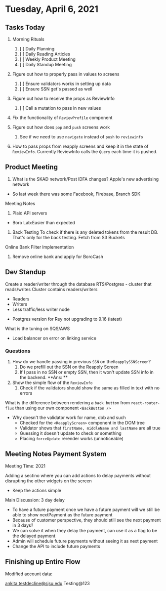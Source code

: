 # Tuesday, April 6, 2021

## Tasks Today

1. Morning Rituals
   1. [ ] Daily Planning
   2. [ ] Daily Reading Articles
   3. [ ] Weekly Product Meeting
   4. [ ] Daily Standup Meeting
2. Figure out how to properly pass in values to screens
   1. [ ] Ensure validators works in setting up data
   2. [ ] Ensure SSN get's passed as well
3. Figure out how to receive the props as ReviewInfo
   1. [ ] Call a mutation to pass in new values
4. Fix the functionality of `ReviewProfile` component

1. Figure out how does `pop` and `push` screens work
   1. See if we need to use `navigate` instead of `push` to `reviewinfo`
2. How to pass props from reapply screens and keep it in the state of `ReviewInfo`. Currently ReviewInfo calls the `Query` each time it is pushed.

## Product Meeting

1. What is the SKAD network/Post IDFA changes?
Apple's new advertising network
* So last week there was some Facebook, Firebase, Branch SDK

Meeting Notes
1. Plaid API servers
* Boro Lab:Easier than expected

1. Back Testing
To check if there is any deleted tokens from the result DB. That's only for the back testing. Fetch from S3 Buckets

Online Bank Filter Implementation
1. Remove online bank and apply for BoroCash

## Dev Standup

Create a reader/writer through the database
RTS/Postgres - cluster that reads/writes
Cluster contains readers/writers
- Readers
- Writers
- Less traffic/less writer node
* Postgres version for Rey not upgrading to 9.16 (latest)

What is the tuning on SQS/AWS
* Load balancer on error on linking service

### Questions
1. How do we handle passing in previous `SSN` on the`ReapplySSNScreen`?
   1.  Do we prefill out the SSN on the Reapply Screen
   2.  If I pass in no SSN or empty SSN, then it won't update SSN info in the backend.
**Ans: **
2. Show the simple flow of the `ReviewInfo`
   1. Check if the validators should show the same as filled in text with no errors

What is the difference between rendering a `back button` from `react-router-flux` than using our own component `<BackButton />`

* Why doesn't the validator work for name, dob and such
  * Checked for the `<ReapplyScreen>` component in the DOM tree
  * Validator shows that `firstName, middleName and lastName` are all true
  * Guessing it doesn't update to check or something
  * Placing `forceUpdate` rerender works (unnoticeable)

## Meeting Notes Payment System

Meeting Time: 2021

Adding a sectino where you can add actions to delay payments without disrupting the other widgets on the screen
* Keep the actions simple

Main Discussion:
3 day delay
* To have a future payment once we have a future payment will we still be able to show nextPayment as the future payment
* Because of customer perspective, they should still see the next payment in 3 days?
* We can solve it when they delay the payment, can use it as a flag to be the delayed payment
* Admin will schedule future payments without seeing it as next payment
* Change the API to include future payments 


## Finishing up Entire Flow

Modified account data:

ankita.testdecline@sjsu.edu
Testing@123